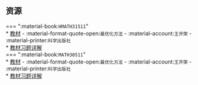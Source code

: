 ## 资源  
=== ":material-book:`HMATH31511`"  
    * [教材](http://api.xtaoa.com/api/lanzou.php?url=https://cqu-openlib.lanzout.com/iXZnH276njzi&type=down) - :material-format-quote-open:`最优化方法` - :material-account:`王开荣` - :material-printer:`科学出版社`  
        * [教材习题详解](http://api.xtaoa.com/api/lanzou.php?url=https://cqu-openlib.lanzout.com/iHPhW276nk1a&type=down)  
=== ":material-book:`MATH30511`"  
    * [教材](http://api.xtaoa.com/api/lanzou.php?url=https://cqu-openlib.lanzout.com/iXZnH276njzi&type=down) - :material-format-quote-open:`最优化方法` - :material-account:`王开荣` - :material-printer:`科学出版社`  
        * [教材习题详解](http://api.xtaoa.com/api/lanzou.php?url=https://cqu-openlib.lanzout.com/iHPhW276nk1a&type=down)  